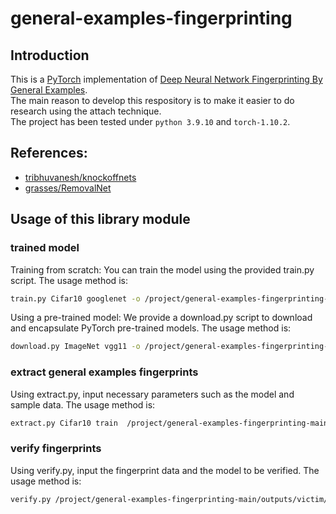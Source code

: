 # general-examples-fingerprinting


## Introduction

This is a [PyTorch](https://pytorch.org/) implementation of [Deep Neural Network Fingerprinting By General Examples]().  
The main reason to develop this respository is to make it easier to do research using the attach technique.  
The project has been tested under `python 3.9.10` and `torch-1.10.2`.

## References:

- [tribhuvanesh/knockoffnets](https://github.com/tribhuvanesh/knockoffnets)
- [grasses/RemovalNet](https://github.com/grasses/RemovalNet)
## Usage of this library module

### trained model
Training from scratch: You can train the model using the provided train.py script. The usage method is:
```bash
train.py Cifar10 googlenet -o /project/general-examples-fingerprinting-main/outputs/victim/cifar10-googlenet -e 256 --lr 0.1 --lr-step 100 --lr-gamma 0.1
```
Using a pre-trained model: We provide a download.py script to download and encapsulate PyTorch pre-trained models. The usage method is:
```bash
download.py ImageNet vgg11 -o /project/general-examples-fingerprinting-main/outputs/victim/imagenet-vgg11 --pretrained true
```
### extract general examples fingerprints
Using extract.py, input necessary parameters such as the model and sample data. The usage method is:
```bash
extract.py Cifar10 train  /project/general-examples-fingerprinting-main/outputs/victim/cifar10-googlenet /project/general-examples-fingerprinting-main/outputs/fingerprint/cifar10-googlenet/general/0.999  100  --precision 0.999 --lr 0.01  --steps 100
```
### verify fingerprints
Using verify.py, input the fingerprint data and the model to be verified. The usage method is:
```bash
verify.py /project/general-examples-fingerprinting-main/outputs/victim/cifar10-googlenet /project/general-examples-fingerprinting-main/outputs/fingerprint/cifar10-googlenet/general/0.999
```


